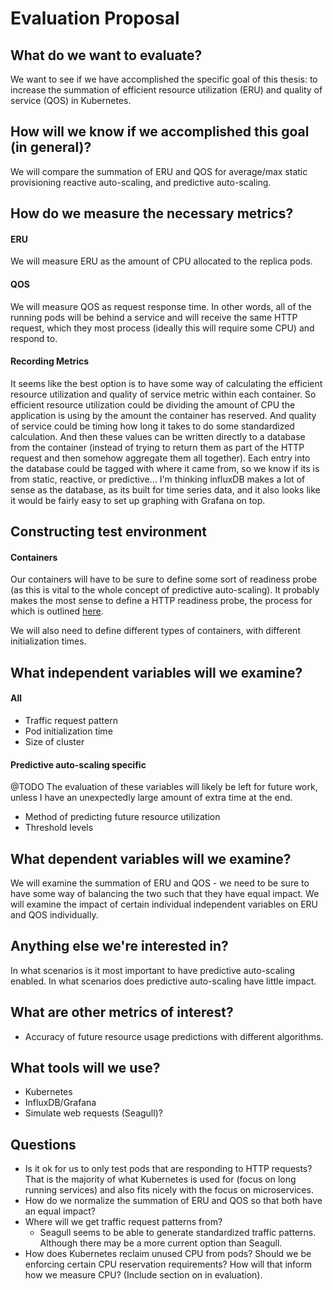 # Evaluation Proposal

## What do we want to evaluate?

We want to see if we have accomplished the specific goal of this thesis: to
increase the summation of efficient resource utilization (ERU) and quality of
service (QOS) in Kubernetes.

## How will we know if we accomplished this goal (in general)?

We will compare the summation of ERU and QOS for average/max static provisioning
reactive auto-scaling, and predictive auto-scaling.

## How do we measure the necessary metrics?

#### ERU

We will measure ERU as the amount of CPU allocated to the replica pods.

#### QOS

We will measure QOS as request response time. In other words, all of the running
pods will be behind a service and will receive the same HTTP request, which they
most process (ideally this will require some CPU) and respond to.

#### Recording Metrics

It seems like the best option is to have some way of calculating the efficient
resource utilization and quality of service metric within each container. So
efficient resource utilization could be dividing the amount of CPU the
application is using by the amount the container has reserved. And quality of
service could be timing how long it takes to do some standardized calculation.
And then these values can be written directly to a database from the container
(instead of trying to return them as part of the HTTP request and then somehow
aggregate them all together). Each entry into the database could be tagged with
where it came from, so we know if its is from static, reactive, or predictive...
I'm thinking influxDB makes a lot of sense as the
database, as its built for time series data, and it also looks like it would be
fairly easy to set up graphing with Grafana on top.

## Constructing test environment

#### Containers

Our containers will have to be sure to define some sort of readiness probe (as
this is vital to the whole concept of predictive auto-scaling). It probably
makes the most sense to define a HTTP readiness probe, the process for which is
outlined [here](http://kubernetes.io/docs/user-guide/production-pods/#liveness-and-readiness-probes-aka-health-checks).

We will also need to define different types of containers, with different
initialization times.

## What independent variables will we examine?

#### All

- Traffic request pattern
- Pod initialization time
- Size of cluster

#### Predictive auto-scaling specific

@TODO The evaluation of these variables will likely be left for future work,
unless I have an unexpectedly large amount of extra time at the end.

- Method of predicting future resource utilization
- Threshold levels

## What dependent variables will we examine?

We will examine the summation of ERU and QOS - we need to be sure to have some
way of balancing the two such that they have equal impact. We will examine the
impact of certain individual independent variables on ERU and QOS individually.

## Anything else we're interested in?

In what scenarios is it most important to have predictive auto-scaling enabled.
In what scenarios does predictive auto-scaling have little impact.

## What are other metrics of interest?

- Accuracy of future resource usage predictions with different algorithms.

## What tools will we use?

- Kubernetes
- InfluxDB/Grafana
- Simulate web requests (Seagull)?

## Questions
- Is it ok for us to only test pods that are responding to HTTP requests? That
  is the majority of what Kubernetes is used for (focus on long running services)
  and also fits nicely with the focus on microservices.
- How do we normalize the summation of ERU and QOS so that both have an equal
  impact?
- Where will we get traffic request patterns from?
    - Seagull seems to be able to generate standardized traffic patterns.
      Although there may be a more current option than Seagull.
- How does Kubernetes reclaim unused CPU from pods? Should we be enforcing
  certain CPU reservation requirements? How will that inform how we measure CPU?
  (Include section on in evaluation).

